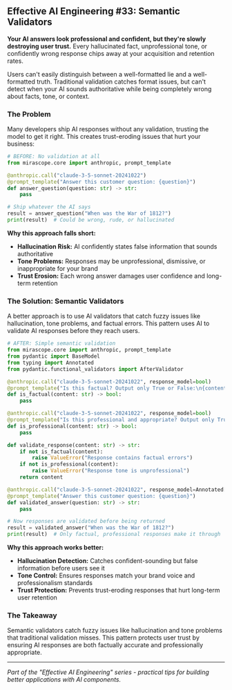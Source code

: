 ## Effective AI Engineering #33: Semantic Validators

**Your AI answers look professional and confident, but they're slowly destroying user trust.** Every hallucinated fact, unprofessional tone, or confidently wrong response chips away at your acquisition and retention rates.

Users can't easily distinguish between a well-formatted lie and a well-formatted truth. Traditional validation catches format issues, but can't detect when your AI sounds authoritative while being completely wrong about facts, tone, or context.

### The Problem

Many developers ship AI responses without any validation, trusting the model to get it right. This creates trust-eroding issues that hurt your business:

```python
# BEFORE: No validation at all
from mirascope.core import anthropic, prompt_template

@anthropic.call("claude-3-5-sonnet-20241022")
@prompt_template("Answer this customer question: {question}")
def answer_question(question: str) -> str:
    pass

# Ship whatever the AI says
result = answer_question("When was the War of 1812?")
print(result)  # Could be wrong, rude, or hallucinated
```

**Why this approach falls short:**

- **Hallucination Risk:** AI confidently states false information that sounds authoritative
- **Tone Problems:** Responses may be unprofessional, dismissive, or inappropriate for your brand
- **Trust Erosion:** Each wrong answer damages user confidence and long-term retention

### The Solution: Semantic Validators

A better approach is to use AI validators that catch fuzzy issues like hallucination, tone problems, and factual errors. This pattern uses AI to validate AI responses before they reach users.

```python
# AFTER: Simple semantic validation
from mirascope.core import anthropic, prompt_template
from pydantic import BaseModel
from typing import Annotated
from pydantic.functional_validators import AfterValidator

@anthropic.call("claude-3-5-sonnet-20241022", response_model=bool)
@prompt_template("Is this factual? Output only True or False:\n{content}")
def is_factual(content: str) -> bool:
    pass

@anthropic.call("claude-3-5-sonnet-20241022", response_model=bool)
@prompt_template("Is this professional and appropriate? Output only True or False:\n{content}")
def is_professional(content: str) -> bool:
    pass

def validate_response(content: str) -> str:
    if not is_factual(content):
        raise ValueError("Response contains factual errors")
    if not is_professional(content):
        raise ValueError("Response tone is unprofessional")
    return content

@anthropic.call("claude-3-5-sonnet-20241022", response_model=Annotated[str, AfterValidator(validate_response)])
@prompt_template("Answer this customer question: {question}")
def validated_answer(question: str) -> str:
    pass

# Now responses are validated before being returned
result = validated_answer("When was the War of 1812?")
print(result)  # Only factual, professional responses make it through
```

**Why this approach works better:**

- **Hallucination Detection:** Catches confident-sounding but false information before users see it
- **Tone Control:** Ensures responses match your brand voice and professionalism standards
- **Trust Protection:** Prevents trust-eroding responses that hurt long-term user retention

### The Takeaway

Semantic validators catch fuzzy issues like hallucination and tone problems that traditional validation misses. This pattern protects user trust by ensuring AI responses are both factually accurate and professionally appropriate.

---
*Part of the "Effective AI Engineering" series - practical tips for building better applications with AI components.*